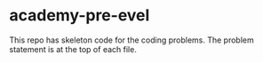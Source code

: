 # academy-pre-evel
This repo has skeleton code for the coding problems.
The problem statement is at the top of each file.
